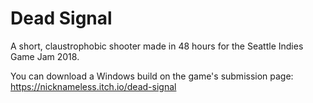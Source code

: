 # Dead Signal

A short, claustrophobic shooter made in 48 hours for the Seattle Indies Game Jam 2018.

You can download a Windows build on the game's submission page: https://nicknameless.itch.io/dead-signal
